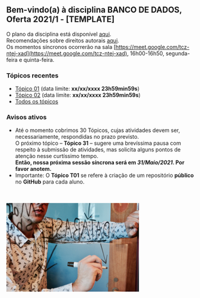 ## Bem-vindo(a) à disciplina **BANCO DE DADOS**, Oferta 2021/1 - [TEMPLATE]

O plano da disciplina está disponível [aqui](./media/bcc-bd-2020-2-plano.pdf).<br>
Recomendações sobre direitos autorais [aqui](./media/recomendacao-prograd.pdf).<br>
Os momentos síncronos ocorrerão na sala [https://meet.google.com/tcz-ntej-xad](https://meet.google.com/tcz-ntej-xad), 16h00-16h50, segunda-feira e quinta-feira.

### Tópicos recentes

- [Tópico 01](topicos/topico-01.md) (data limite: **xx/xx/xxxx 23h59min59s**)
- [Tópico 02](topicos/topico-02.md) (data limite: **xx/xx/xxxx 23h59min59s**)
- [Todos os tópicos](topicos/topicos.md)

### Avisos ativos

- Até o momento cobrimos 30 Tópicos, cujas atividades devem ser, necessariamente, respondidas no prazo previsto.<br>O próximo tópico – **Tópico 31** – sugere uma brevíssima pausa com respeito à submissão de atividades, mas solicita alguns pontos de atenção nesse curtíssimo tempo.<br>**Então, nossa próxima sessão síncrona será em _31/Maio/2021_. Por favor anotem.**
- Importante: O **Tópico T01** se refere à criação de um repositório **público** no **GitHub** para cada aluno.
<br>
<br>
<img src="./media/campaign-creators-IKHvOlZFCOg-unsplash.jpg" width="350">
